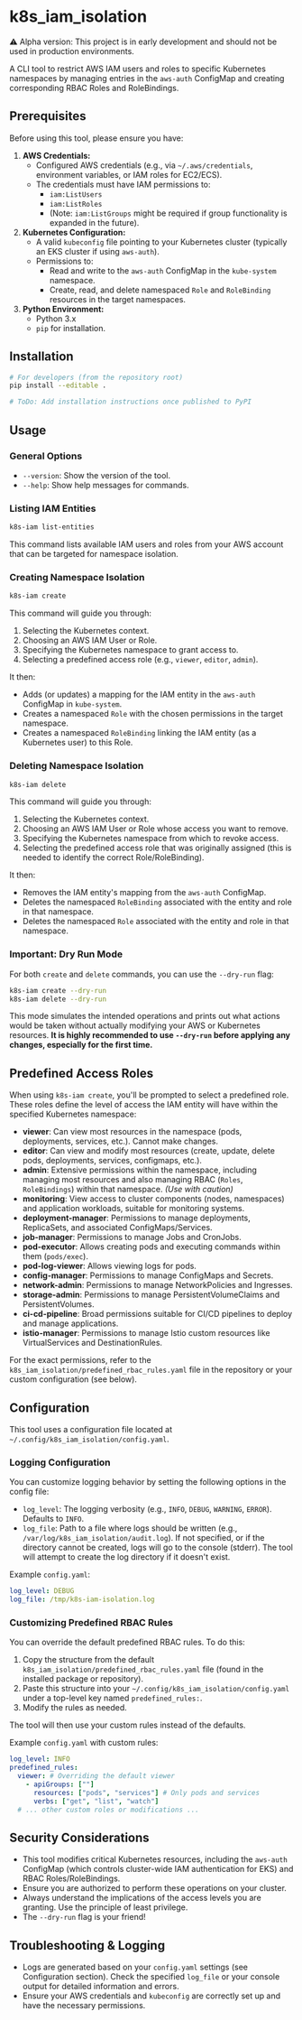 # k8s_iam_isolation

⚠️ Alpha version: This project is in early development and should not be used in production environments.

A CLI tool to restrict AWS IAM users and roles to specific Kubernetes namespaces by managing entries in the `aws-auth` ConfigMap and creating corresponding RBAC Roles and RoleBindings.

## Prerequisites

Before using this tool, please ensure you have:

1. **AWS Credentials:**
    * Configured AWS credentials (e.g., via `~/.aws/credentials`, environment variables, or IAM roles for EC2/ECS).
    * The credentials must have IAM permissions to:
        * `iam:ListUsers`
        * `iam:ListRoles`
        * (Note: `iam:ListGroups` might be required if group functionality is expanded in the future).
2. **Kubernetes Configuration:**
    * A valid `kubeconfig` file pointing to your Kubernetes cluster (typically an EKS cluster if using `aws-auth`).
    * Permissions to:
        * Read and write to the `aws-auth` ConfigMap in the `kube-system` namespace.
        * Create, read, and delete namespaced `Role` and `RoleBinding` resources in the target namespaces.
3. **Python Environment:**
    * Python 3.x
    * `pip` for installation.

## Installation

```bash
# For developers (from the repository root)
pip install --editable .

# ToDo: Add installation instructions once published to PyPI
```

## Usage

### General Options

* `--version`: Show the version of the tool.
* `--help`: Show help messages for commands.

### Listing IAM Entities

```bash
k8s-iam list-entities
```

This command lists available IAM users and roles from your AWS account that can be targeted for namespace isolation.

### Creating Namespace Isolation

```bash
k8s-iam create
```

This command will guide you through:

1. Selecting the Kubernetes context.
2. Choosing an AWS IAM User or Role.
3. Specifying the Kubernetes namespace to grant access to.
4. Selecting a predefined access role (e.g., `viewer`, `editor`, `admin`).

It then:

* Adds (or updates) a mapping for the IAM entity in the `aws-auth` ConfigMap in `kube-system`.
* Creates a namespaced `Role` with the chosen permissions in the target namespace.
* Creates a namespaced `RoleBinding` linking the IAM entity (as a Kubernetes user) to this Role.

### Deleting Namespace Isolation

```bash
k8s-iam delete
```

This command will guide you through:

1. Selecting the Kubernetes context.
2. Choosing an AWS IAM User or Role whose access you want to remove.
3. Specifying the Kubernetes namespace from which to revoke access.
4. Selecting the predefined access role that was originally assigned (this is needed to identify the correct Role/RoleBinding).

It then:

* Removes the IAM entity's mapping from the `aws-auth` ConfigMap.
* Deletes the namespaced `RoleBinding` associated with the entity and role in that namespace.
* Deletes the namespaced `Role` associated with the entity and role in that namespace.

### Important: Dry Run Mode

For both `create` and `delete` commands, you can use the `--dry-run` flag:

```bash
k8s-iam create --dry-run
k8s-iam delete --dry-run
```

This mode simulates the intended operations and prints out what actions would be taken without actually modifying your AWS or Kubernetes resources. **It is highly recommended to use `--dry-run` before applying any changes, especially for the first time.**

## Predefined Access Roles

When using `k8s-iam create`, you'll be prompted to select a predefined role. These roles define the level of access the IAM entity will have within the specified Kubernetes namespace:

* **viewer**: Can view most resources in the namespace (pods, deployments, services, etc.). Cannot make changes.
* **editor**: Can view and modify most resources (create, update, delete pods, deployments, services, configmaps, etc.).
* **admin**: Extensive permissions within the namespace, including managing most resources and also managing RBAC (`Roles`, `RoleBindings`) within that namespace. *(Use with caution)*
* **monitoring**: View access to cluster components (nodes, namespaces) and application workloads, suitable for monitoring systems.
* **deployment-manager**: Permissions to manage deployments, ReplicaSets, and associated ConfigMaps/Services.
* **job-manager**: Permissions to manage Jobs and CronJobs.
* **pod-executor**: Allows creating pods and executing commands within them (`pods/exec`).
* **pod-log-viewer**: Allows viewing logs for pods.
* **config-manager**: Permissions to manage ConfigMaps and Secrets.
* **network-admin**: Permissions to manage NetworkPolicies and Ingresses.
* **storage-admin**: Permissions to manage PersistentVolumeClaims and PersistentVolumes.
* **ci-cd-pipeline**: Broad permissions suitable for CI/CD pipelines to deploy and manage applications.
* **istio-manager**: Permissions to manage Istio custom resources like VirtualServices and DestinationRules.

For the exact permissions, refer to the `k8s_iam_isolation/predefined_rbac_rules.yaml` file in the repository or your custom configuration (see below).

## Configuration

This tool uses a configuration file located at `~/.config/k8s_iam_isolation/config.yaml`.

### Logging Configuration

You can customize logging behavior by setting the following options in the config file:

* `log_level`: The logging verbosity (e.g., `INFO`, `DEBUG`, `WARNING`, `ERROR`). Defaults to `INFO`.
* `log_file`: Path to a file where logs should be written (e.g., `/var/log/k8s_iam_isolation/audit.log`). If not specified, or if the directory cannot be created, logs will go to the console (stderr). The tool will attempt to create the log directory if it doesn't exist.

Example `config.yaml`:

```yaml
log_level: DEBUG
log_file: /tmp/k8s-iam-isolation.log
```

### Customizing Predefined RBAC Rules

You can override the default predefined RBAC rules. To do this:

1. Copy the structure from the default `k8s_iam_isolation/predefined_rbac_rules.yaml` file (found in the installed package or repository).
2. Paste this structure into your `~/.config/k8s_iam_isolation/config.yaml` under a top-level key named `predefined_rules:`.
3. Modify the rules as needed.

The tool will then use your custom rules instead of the defaults.

Example `config.yaml` with custom rules:

```yaml
log_level: INFO
predefined_rules:
  viewer: # Overriding the default viewer
    - apiGroups: [""]
      resources: ["pods", "services"] # Only pods and services
      verbs: ["get", "list", "watch"]
  # ... other custom roles or modifications ...
```

## Security Considerations

* This tool modifies critical Kubernetes resources, including the `aws-auth` ConfigMap (which controls cluster-wide IAM authentication for EKS) and RBAC Roles/RoleBindings.
* Ensure you are authorized to perform these operations on your cluster.
* Always understand the implications of the access levels you are granting. Use the principle of least privilege.
* The `--dry-run` flag is your friend!

## Troubleshooting & Logging

* Logs are generated based on your `config.yaml` settings (see Configuration section). Check the specified `log_file` or your console output for detailed information and errors.
* Ensure your AWS credentials and `kubeconfig` are correctly set up and have the necessary permissions.
